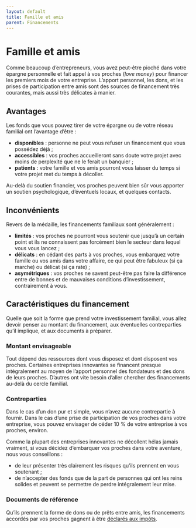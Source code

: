 ```yaml
---
layout: default
title: Famille et amis
parent: Financements
---
```


# Famille et amis

Comme beaucoup d’entrepreneurs, vous avez peut-être pioché dans votre épargne personnelle et fait appel à vos proches (_love money_) pour financer les premiers mois de votre entreprise. L’apport personnel, les dons, et les prises de participation entre amis sont des sources de financement très courantes, mais aussi très délicates à manier.

## Avantages

Les fonds que vous pouvez tirer de votre épargne ou de votre réseau familial ont l’avantage d’être :

- **disponibles** : personne ne peut vous refuser un financement que vous possédez déjà ;
- **accessibles** : vos proches accueilleront sans doute votre projet avec moins de perplexité que ne le ferait un banquier ;
- **patients** : votre famille et vos amis pourront vous laisser du temps si votre projet met du temps à décoller.

Au-delà du soutien financier, vos proches peuvent bien sûr vous apporter un soutien psychologique, d’éventuels locaux, et quelques contacts.

## Inconvénients

Revers de la médaille, les financements familiaux sont généralement :

- **limités** : vos proches ne pourront vous soutenir que jusqu’à un certain point et ils ne connaissent pas forcément bien le secteur dans lequel vous vous lancez ;
- **délicats** : en cédant des parts à vos proches, vous embarquez votre famille ou vos amis dans votre affaire, ce qui peut être fabuleux (si ça marche) ou délicat (si ça rate) ;
- **asymétriques** : vos proches ne savent peut-être pas faire la différence entre de bonnes et de mauvaises conditions d’investissement, contrairement à vous.

## Caractéristiques du financement

Quelle que soit la forme que prend votre investissement familial, vous allez devoir penser au montant du financement, aux éventuelles contreparties qu’il implique, et aux documents à préparer.

### Montant envisageable

Tout dépend des ressources dont vous disposez et dont disposent vos proches. Certaines entreprises innovantes se financent presque intégralement au moyen de l’apport personnel des fondateurs et des dons de leurs proches. D’autres ont vite besoin d’aller chercher des financements au-delà du cercle familial.

### Contreparties

Dans le cas d’un don pur et simple, vous n’avez aucune contrepartie à fournir. Dans le cas d’une prise de participation de vos proches dans votre entreprise, vous pouvez envisager de céder 10 % de votre entreprise à vos proches, environ.

Comme la plupart des entreprises innovantes ne décollent hélas jamais vraiment, si vous décidez d’embarquer vos proches dans votre aventure, nous vous conseillons :

- de leur présenter très clairement les risques qu’ils prennent en vous soutenant ;
- de n’accepter des fonds que de la part de personnes qui ont les reins solides et peuvent se permettre de perdre intégralement leur mise.

### Documents de référence

Qu’ils prennent la forme de dons ou de prêts entre amis, les financements accordés par vos proches gagnent à être [déclarés aux impôts](https://bpifrance-creation.fr/encyclopedie/financements/financement-fonds-propres/coup-pouce-proches-love-money-deux-possibilites).
